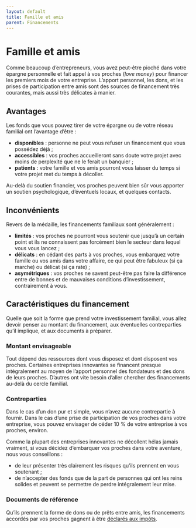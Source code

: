 ```yaml
---
layout: default
title: Famille et amis
parent: Financements
---
```


# Famille et amis

Comme beaucoup d’entrepreneurs, vous avez peut-être pioché dans votre épargne personnelle et fait appel à vos proches (_love money_) pour financer les premiers mois de votre entreprise. L’apport personnel, les dons, et les prises de participation entre amis sont des sources de financement très courantes, mais aussi très délicates à manier.

## Avantages

Les fonds que vous pouvez tirer de votre épargne ou de votre réseau familial ont l’avantage d’être :

- **disponibles** : personne ne peut vous refuser un financement que vous possédez déjà ;
- **accessibles** : vos proches accueilleront sans doute votre projet avec moins de perplexité que ne le ferait un banquier ;
- **patients** : votre famille et vos amis pourront vous laisser du temps si votre projet met du temps à décoller.

Au-delà du soutien financier, vos proches peuvent bien sûr vous apporter un soutien psychologique, d’éventuels locaux, et quelques contacts.

## Inconvénients

Revers de la médaille, les financements familiaux sont généralement :

- **limités** : vos proches ne pourront vous soutenir que jusqu’à un certain point et ils ne connaissent pas forcément bien le secteur dans lequel vous vous lancez ;
- **délicats** : en cédant des parts à vos proches, vous embarquez votre famille ou vos amis dans votre affaire, ce qui peut être fabuleux (si ça marche) ou délicat (si ça rate) ;
- **asymétriques** : vos proches ne savent peut-être pas faire la différence entre de bonnes et de mauvaises conditions d’investissement, contrairement à vous.

## Caractéristiques du financement

Quelle que soit la forme que prend votre investissement familial, vous allez devoir penser au montant du financement, aux éventuelles contreparties qu’il implique, et aux documents à préparer.

### Montant envisageable

Tout dépend des ressources dont vous disposez et dont disposent vos proches. Certaines entreprises innovantes se financent presque intégralement au moyen de l’apport personnel des fondateurs et des dons de leurs proches. D’autres ont vite besoin d’aller chercher des financements au-delà du cercle familial.

### Contreparties

Dans le cas d’un don pur et simple, vous n’avez aucune contrepartie à fournir. Dans le cas d’une prise de participation de vos proches dans votre entreprise, vous pouvez envisager de céder 10 % de votre entreprise à vos proches, environ.

Comme la plupart des entreprises innovantes ne décollent hélas jamais vraiment, si vous décidez d’embarquer vos proches dans votre aventure, nous vous conseillons :

- de leur présenter très clairement les risques qu’ils prennent en vous soutenant ;
- de n’accepter des fonds que de la part de personnes qui ont les reins solides et peuvent se permettre de perdre intégralement leur mise.

### Documents de référence

Qu’ils prennent la forme de dons ou de prêts entre amis, les financements accordés par vos proches gagnent à être [déclarés aux impôts](https://bpifrance-creation.fr/encyclopedie/financements/financement-fonds-propres/coup-pouce-proches-love-money-deux-possibilites).
